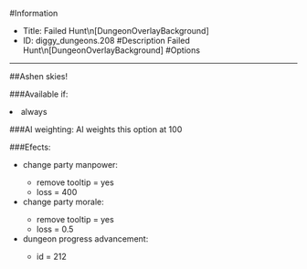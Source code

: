 #Information
 - Title: Failed Hunt\n[DungeonOverlayBackground]
 - ID: diggy_dungeons.208
#Description
Failed Hunt\n[DungeonOverlayBackground]
#Options

___
##Ashen skies!

###Available if:
<li>always</li>

###AI weighting:
AI weights this option at 100


###Efects:<ul><li>change party manpower:</li><ul><li>remove tooltip = yes</li><li>loss = 400</li></ul><li>change party morale:</li><ul><li>remove tooltip = yes</li><li>loss = 0.5</li></ul><li>dungeon progress advancement:</li><ul><li>id = 212</li></ul></ul>
